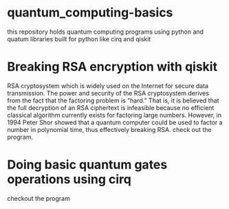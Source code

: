 # quantum_computing-basics

this repository holds quantum computing programs using python and quatum libraries built for python like cirq and qiskit

# Breaking RSA encryption with qiskit

RSA cryptosystem which is widely used on the Internet for secure data transmission. The power and security of the RSA cryptosystem derives from the fact that the factoring problem is “hard.” That is, it is believed that the full decryption of an RSA ciphertext is infeasible because no efficient classical algorithm currently exists for factoring large numbers. However, in 1994 Peter Shor showed that a quantum computer could be used to factor a number
in polynomial time, thus effectively breaking RSA. check out the program.

# Doing basic quantum gates operations using cirq

checkout the program


